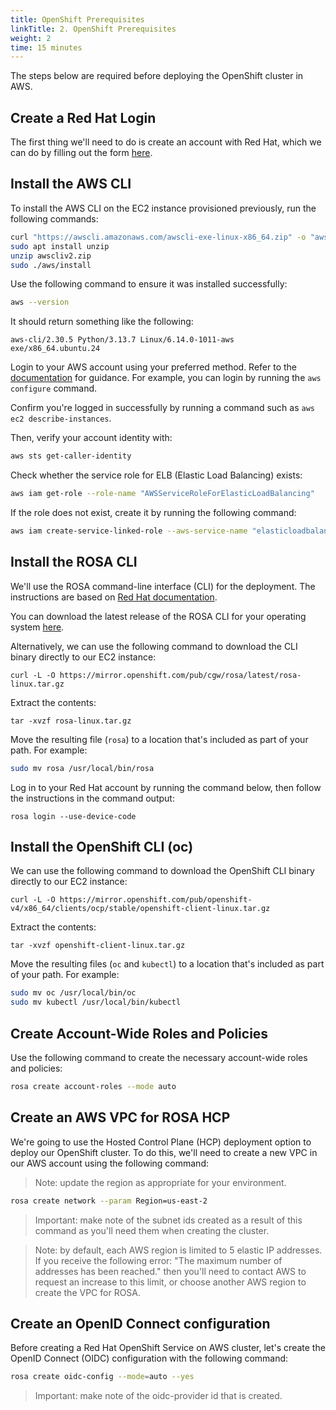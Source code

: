 ```yaml
---
title: OpenShift Prerequisites
linkTitle: 2. OpenShift Prerequisites
weight: 2
time: 15 minutes
---
```


The steps below are required before deploying the OpenShift cluster in AWS. 

## Create a Red Hat Login

The first thing we'll need to do is create an account with Red Hat, which we can do by 
filling out the form 
[here](https://www.redhat.com/wapps/ugc/register.html?_flowId=register-flow&_flowExecutionKey=e1s1).

## Install the AWS CLI

To install the AWS CLI on the EC2 instance provisioned previously, run the following commands:

``` bash
curl "https://awscli.amazonaws.com/awscli-exe-linux-x86_64.zip" -o "awscliv2.zip"
sudo apt install unzip
unzip awscliv2.zip
sudo ./aws/install
```

Use the following command to ensure it was installed successfully: 

``` bash
aws --version
```

It should return something like the following: 

````
aws-cli/2.30.5 Python/3.13.7 Linux/6.14.0-1011-aws exe/x86_64.ubuntu.24
````

Login to your AWS account using your preferred method.  Refer to the 
[documentation](https://docs.aws.amazon.com/signin/latest/userguide/command-line-sign-in.html) 
for guidance.  For example, you can login by running the `aws configure` command. 

Confirm you're logged in successfully by running a command such as `aws ec2 describe-instances`. 

Then, verify your account identity with: 

``` bash
aws sts get-caller-identity
```

Check whether the service role for ELB (Elastic Load Balancing) exists:

``` bash
aws iam get-role --role-name "AWSServiceRoleForElasticLoadBalancing"
```

If the role does not exist, create it by running the following command:

``` bash
aws iam create-service-linked-role --aws-service-name "elasticloadbalancing.amazonaws.com"
```

## Install the ROSA CLI 

We'll use the ROSA command-line interface (CLI) for the deployment. The instructions are
based on [Red Hat documentation](https://docs.redhat.com/en/documentation/red_hat_openshift_service_on_aws_classic_architecture/4/html-single/install_rosa_classic_clusters/index#rosa-installing-and-configuring-the-rosa-cli_rosa-installing-cli). 

You can download the latest release of the ROSA CLI for your operating system
[here](https://console.redhat.com/openshift/downloads). 

Alternatively, we can use the following command to download the CLI binary directly 
to our EC2 instance: 

````
curl -L -O https://mirror.openshift.com/pub/cgw/rosa/latest/rosa-linux.tar.gz
````

Extract the contents: 

````
tar -xvzf rosa-linux.tar.gz
````

Move the resulting file (`rosa`) to a location that's included as part of your path.  For example: 

``` bash
sudo mv rosa /usr/local/bin/rosa
```

Log in to your Red Hat account by running the command below, then follow the instructions 
in the command output: 

````
rosa login --use-device-code
````

## Install the OpenShift CLI (oc)

We can use the following command to download the OpenShift CLI binary directly
to our EC2 instance:

````
curl -L -O https://mirror.openshift.com/pub/openshift-v4/x86_64/clients/ocp/stable/openshift-client-linux.tar.gz
````

Extract the contents:

````
tar -xvzf openshift-client-linux.tar.gz
````

Move the resulting files (`oc` and `kubectl`) to a location that's included as part of your path.  For example:

``` bash
sudo mv oc /usr/local/bin/oc
sudo mv kubectl /usr/local/bin/kubectl
```

## Create Account-Wide Roles and Policies 

Use the following command to create the necessary account-wide roles and policies: 

``` bash
rosa create account-roles --mode auto
```

## Create an AWS VPC for ROSA HCP

We're going to use the Hosted Control Plane (HCP) deployment option to 
deploy our OpenShift cluster.  To do this, we'll need to 
create a new VPC in our AWS account using the following command: 

> Note:  update the region as appropriate for your environment.

``` bash
rosa create network --param Region=us-east-2
```

> Important: make note of the subnet ids created as a result of this command 
> as you'll need them when creating the cluster.

> Note: by default, each AWS region is limited to 5 elastic IP addresses.  
> If you receive the following error: 
> "The maximum number of addresses has been reached."
> then you'll need to contact AWS to request an increase to this limit, 
> or choose another AWS region to create the VPC for ROSA. 

## Create an OpenID Connect configuration

Before creating a Red Hat OpenShift Service on AWS cluster, let's create the OpenID Connect (OIDC) 
configuration with the following command: 

``` bash
rosa create oidc-config --mode=auto --yes
```

> Important: make note of the oidc-provider id that is created.